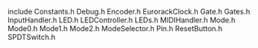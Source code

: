 include Constants.h Debug.h Encoder.h EurorackClock.h Gate.h Gates.h
InputHandler.h LED.h LEDController.h LEDs.h MIDIHandler.h Mode.h Mode0.h
Mode1.h Mode2.h ModeSelector.h Pin.h ResetButton.h SPDTSwitch.h
